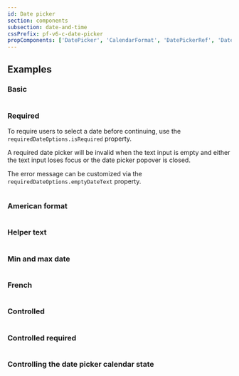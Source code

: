 ```yaml
---
id: Date picker
section: components
subsection: date-and-time
cssPrefix: pf-v6-c-date-picker
propComponents: ['DatePicker', 'CalendarFormat', 'DatePickerRef', 'DatePickerRequiredObject']
---
```


## Examples

### Basic

```ts file="./DatePickerBasic.tsx"

```

### Required

To require users to select a date before continuing, use the `requiredDateOptions.isRequired` property.

A required date picker will be invalid when the text input is empty and either the text input loses focus or the date picker popover is closed.

The error message can be customized via the `requiredDateOptions.emptyDateText` property.

```ts file="./DatePickerRequired.tsx"

```

### American format

```ts file="./DatePickerAmerican.tsx"

```

### Helper text

```ts file="./DatePickerHelperText.tsx"

```

### Min and max date

```ts file="./DatePickerMinMax.tsx"

```

### French

```ts file="./DatePickerFrench.tsx"

```

### Controlled

```ts file="./DatePickerControlled.tsx"

```

### Controlled required

```ts file="./DatePickerControlledRequired.tsx"

```

### Controlling the date picker calendar state

```ts file="./DatePickerControlledCalendar.tsx"

```
